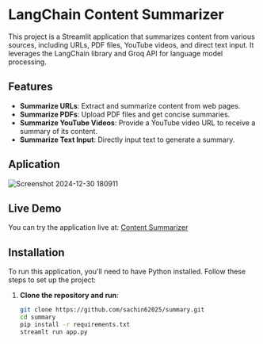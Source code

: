 # LangChain Content Summarizer

This project is a Streamlit application that summarizes content from various sources, including URLs, PDF files, YouTube videos, and direct text input. It leverages the LangChain library and Groq API for language model processing.

## Features

- **Summarize URLs**: Extract and summarize content from web pages.
- **Summarize PDFs**: Upload PDF files and get concise summaries.
- **Summarize YouTube Videos**: Provide a YouTube video URL to receive a summary of its content.
- **Summarize Text Input**: Directly input text to generate a summary.

## Aplication
![Screenshot 2024-12-30 180911](https://github.com/user-attachments/assets/e68a73b5-4c38-4e68-b384-57415759b77d)

## Live Demo

You can try the application live at: [Content Summarizer](https://summary-application.streamlit.app/)

## Installation

To run this application, you'll need to have Python installed. Follow these steps to set up the project:

1. **Clone the repository and run**:
   ```bash
   git clone https://github.com/sachin62025/summary.git
   cd summary
   pip install -r requirements.txt
   streamlt run app.py

